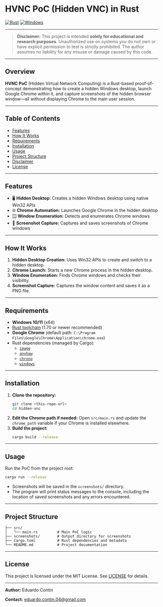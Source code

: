 # HVNC PoC (Hidden VNC) in Rust

[![Rust](https://img.shields.io/badge/Rust-1.70%2B-blue?logo=rust)](https://www.rust-lang.org/) [![Windows](https://img.shields.io/badge/Platform-Windows-blue?logo=windows)](https://www.microsoft.com/windows)

---

> **Disclaimer:**
> This project is intended **solely for educational and research purposes**. Unauthorized use on systems you do not own or have explicit permission to test is strictly prohibited. The author assumes no liability for any misuse or damage caused by this code.

---

## Overview

**HVNC PoC** (Hidden Virtual Network Computing) is a Rust-based proof-of-concept demonstrating how to create a hidden Windows desktop, launch Google Chrome within it, and capture screenshots of the hidden browser window—all without displaying Chrome to the main user session.

---

## Table of Contents

- [Features](#features)
- [How It Works](#how-it-works)
- [Requirements](#requirements)
- [Installation](#installation)
- [Usage](#usage)
- [Project Structure](#project-structure)
- [Disclaimer](#disclaimer)
- [License](#license)

---

## Features

- 🖥️ **Hidden Desktop:** Creates a hidden Windows desktop using native Win32 APIs
- 🌐 **Chrome Automation:** Launches Google Chrome in the hidden desktop
- 🪟 **Window Enumeration:** Detects and enumerates Chrome windows
- 📸 **Screenshot Capture:** Captures and saves screenshots of Chrome windows

---

## How It Works

1. **Hidden Desktop Creation:** Uses Win32 APIs to create and switch to a hidden desktop.
2. **Chrome Launch:** Starts a new Chrome process in the hidden desktop.
3. **Window Enumeration:** Finds Chrome windows and checks their visibility.
4. **Screenshot Capture:** Captures the window content and saves it as a PNG file.

---

## Requirements

- **Windows 10/11** (x64)
- [Rust toolchain](https://rustup.rs/) (1.70 or newer recommended)
- **Google Chrome** (default path: `C:\Program Files\Google\Chrome\Application\chrome.exe`)
- Rust dependencies (managed by Cargo):
  - [`image`](https://crates.io/crates/image)
  - [`anyhow`](https://crates.io/crates/anyhow)
  - [`chrono`](https://crates.io/crates/chrono)
  - [`windows`](https://crates.io/crates/windows)

---

## Installation

1. **Clone the repository:**
   ```sh
   git clone <this-repo-url>
   cd hidden-vnc
   ```
2. **Edit the Chrome path if needed:**
   Open `src/main.rs` and update the `chrome_path` variable if your Chrome is installed elsewhere.
3. **Build the project:**
   ```sh
   cargo build --release
   ```

---

## Usage

Run the PoC from the project root:

```sh
cargo run --release
```

- Screenshots will be saved in the `screenshots/` directory.
- The program will print status messages to the console, including the location of saved screenshots and any errors encountered.

---

## Project Structure

```
├── src/
│   └── main.rs         # Main PoC logic
├── screenshots/        # Output directory for screenshots
├── Cargo.toml          # Rust dependencies and metadata
└── README.md           # Project documentation
```

---

## License

This project is licensed under the MIT License. See [LICENSE](LICENSE) for details.

---

**Author:** Eduardo Contin

**Contact:** <eduardo.contin.04@gmail.com> 
